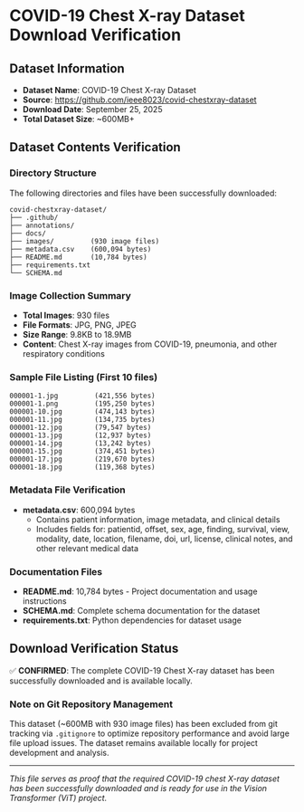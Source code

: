# COVID-19 Chest X-ray Dataset Download Verification

## Dataset Information
- **Dataset Name**: COVID-19 Chest X-ray Dataset
- **Source**: https://github.com/ieee8023/covid-chestxray-dataset
- **Download Date**: September 25, 2025
- **Total Dataset Size**: ~600MB+

## Dataset Contents Verification

### Directory Structure
The following directories and files have been successfully downloaded:

```
covid-chestxray-dataset/
├── .github/
├── annotations/
├── docs/
├── images/         (930 image files)
├── metadata.csv    (600,094 bytes)
├── README.md       (10,784 bytes)
├── requirements.txt
└── SCHEMA.md
```

### Image Collection Summary
- **Total Images**: 930 files
- **File Formats**: JPG, PNG, JPEG
- **Size Range**: 9.8KB to 18.9MB
- **Content**: Chest X-ray images from COVID-19, pneumonia, and other respiratory conditions

### Sample File Listing (First 10 files)
```
000001-1.jpg         (421,556 bytes)
000001-1.png         (195,250 bytes)
000001-10.jpg        (474,143 bytes)
000001-11.jpg        (134,735 bytes)
000001-12.jpg        (79,547 bytes)
000001-13.jpg        (12,937 bytes)
000001-14.jpg        (13,242 bytes)
000001-15.jpg        (374,451 bytes)
000001-17.jpg        (219,670 bytes)
000001-18.jpg        (119,368 bytes)
```

### Metadata File Verification
- **metadata.csv**: 600,094 bytes
  - Contains patient information, image metadata, and clinical details
  - Includes fields for: patientid, offset, sex, age, finding, survival, view, modality, date, location, filename, doi, url, license, clinical notes, and other relevant medical data

### Documentation Files
- **README.md**: 10,784 bytes - Project documentation and usage instructions
- **SCHEMA.md**: Complete schema documentation for the dataset
- **requirements.txt**: Python dependencies for dataset usage

## Download Verification Status
✅ **CONFIRMED**: The complete COVID-19 Chest X-ray dataset has been successfully downloaded and is available locally.

### Note on Git Repository Management
This dataset (~600MB with 930 image files) has been excluded from git tracking via `.gitignore` to optimize repository performance and avoid large file upload issues. The dataset remains available locally for project development and analysis.

---
*This file serves as proof that the required COVID-19 chest X-ray dataset has been successfully downloaded and is ready for use in the Vision Transformer (ViT) project.*